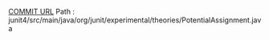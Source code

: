 [COMMIT URL](https://github.com/junit-team/junit4/commit/8ae9a7228e772aaec9f6acdc5059ec38dda1c90d)
Path : junit4/src/main/java/org/junit/experimental/theories/PotentialAssignment.java